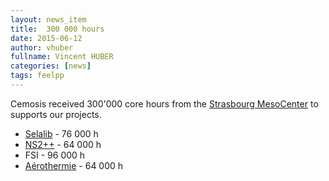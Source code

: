```yaml
---
layout: news_item
title:  300 000 hours
date: 2015-06-12
author: vhuber
fullname: Vincent HUBER
categories: [news]
tags: feelpp
---
```


Cemosis received 300'000 core hours from the [Strasbourg MesoCenter](https://hpc.unistra.fr/) to supports
our projects.

- [Selalib](http://www.cemosis.fr/projets/interdisciplinaires/physique/fusion)  - 76 000 h
- [NS2++](http://www.cemosis.fr/projets/entreprises/ns2pp) - 64 000 h
- FSI - 96 000 h
- [Aérothermie](http://www.cemosis.fr/projets/entreprises/chorus) - 64 000 h

